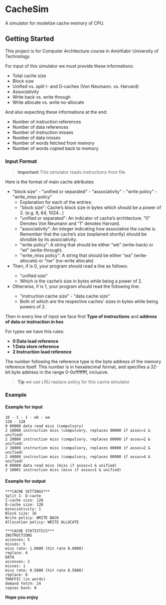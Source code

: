 # CacheSim
A simulator for modelize cache memory of CPU.

## Getting Started
This project is for Computer Architecture course in AmirKabir University of Technology.

For input of this simulator we must provide these informations:
- Total cache size
- Block size
- Unified vs. split I- and D-caches (Von Neumann. vs. Harvard)
- Associativity
- Write back vs. write through
- Write allocate vs. write no-allocate

And also expecting these informations at the end:
- Number of instruction references
- Number of data references
- Number of instruction misses
- Number of data misses
- Number of words fetched from memory
- Number of words copied back to memory

### Input Format
> **Important**
This simulator reads instructions from file

Here is the format of main cache attributes:
- "block size" - "unified or separated" - "associativity" - "write policy" - "write_miss policy"
  - Explanation for each of the entries:
  - "block size": Cache’s block size in bytes which should be a power of 2. (e.g. 8, 64, 1024...)
  - "unified or separated": An indicator of cache’s architecture. “0” Denotes Von Neumann and “1” denotes Harvard.
  - "associativity": An integer indicating how associative the cache is. Remember that the cache’s size (explained shortly) should be divisible by its associativity.
  - "write policy": A string that should be either “wb” (write-back) or “wt” (write-through).
  - "write_miss policy": A string that should be either “wa” (write-allocate) or “nw” (no-write allocate)
- Then, if <unified or separated> is 0, your program should read a line as follows:
  - "unified size"
  - Which is the cache’s size in bytes while being a power of 2.
- Otherwise, if <unified or separated> is 1, your program should read the following line:
  - "instruction cache size" - "data cache size"
  - Both of which are the respective caches’ sizes in bytes while being powers of 2.
  
Then in every line of input we face first **Type of instructions** and **address of data or instruction in hex**

For types we have this rules:
- **0 Data load reference**
- **1 Data store reference**
- **2 Instruction load reference**

The number following the reference type is the byte address of the memory reference itself. This number is in hexadecimal format, and specifies a 32-bit byte address in the range 0-0xffffffff, inclusive.

> **Tip** we use LRU replace policy for this cache simulator

### Example
#### Example for input
```
16 - 1 - 1 - wb - wa
128 - 128
0 00000 data read miss (compulsory)
2 10000 instruction miss (compulsory, replaces 00000 if assoc=1 & unified)
2 20000 instruction miss (compulsory, replaces 00000 if assoc=2 & unified)
2 30000 instruction miss (compulsory, replaces 00000 if assoc=2 & unified)
2 40000 instruction miss (compulsory, replaces 00000 if assoc=4 & unified)
0 00000 data read miss (miss if assoc=1 & unified)
2 10001 instruction miss (miss if assoc=1 & unified)
```
#### Example for output
```
***CACHE SETTINGS***
Split I- D-cache
I-cache size: 128
D-cache size: 128
Associativity: 1
Block size: 16
Write policy: WRITE BACK
Allocation policy: WRITE ALLOCATE

***CACHE STATISTICS***
INSTRUCTIONS
accesses: 5
misses: 5
miss rate: 1.0000 (hit rate 0.0000)
replace: 4
DATA
accesses: 2
misses: 1
miss rate: 0.5000 (hit rate 0.5000)
replace: 0
TRAFFIC (in words)
demand fetch: 24
copies back: 0
```
**Hope you enjoy**
